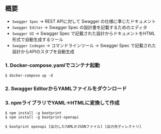 ## 概要
- `Swagger Spec`
-> REST APIに対して Swagger の仕様に準じたドキュメント
- `Swagger Editer`
-> Swagger Spec の設計書を記載するためのエディタ
- `Swagger UI`
-> Swagger Spec で記載された設計からドキュメントをHTML形式で自動生成するツール
- `Swagger Codegen`
-> コマンドラインツール
-> Swagger Spec で記載された設計からAPIのスタブを自動生成


### 1. Docker-compose.yamlでコンテナ起動
```
$ docker-compose up -d
```
### 2. Swagger EditorからYAMLファイルをダウンロード

### 3. npmライブラリでYAML->HTMLに変換して作成
```
$ npm install -g bootprint
$ npm install -g bootprint-openapi

$ bootprint openapi [出力したYAMLかJSONファイル] [出力先ディレクトリ]
```
